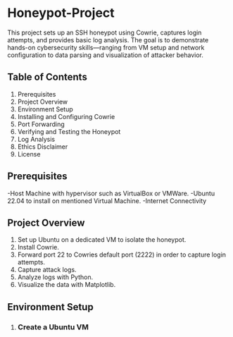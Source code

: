 # Honeypot-Project
This project sets up an SSH honeypot using Cowrie, captures login attempts, and provides basic log analysis. The goal is to demonstrate hands-on cybersecurity skills—ranging from VM setup and network configuration to data parsing and visualization of attacker behavior.

## **Table of Contents**

1. Prerequisites
2. Project Overview
3. Environment Setup
4. Installing and Configuring Cowrie
5. Port Forwarding
6. Verifying and Testing the Honeypot
7. Log Analysis
8. Ethics Disclaimer
9. License

## **Prerequisites**
-Host Machine with hypervisor such as VirtualBox or VMWare.
-Ubuntu 22.04 to install on mentioned Virtual Machine.
-Internet Connectivity

## **Project Overview**
1. Set up Ubuntu on a dedicated VM to isolate the honeypot.
2. Install Cowrie.
3. Forward port 22 to Cowries default port (2222) in order to capture login attempts.
4. Capture attack logs.
5. Analyze logs with Python.
6. Visualize the data with Matplotlib.

## **Environment Setup**
1. ### Create a Ubuntu VM



